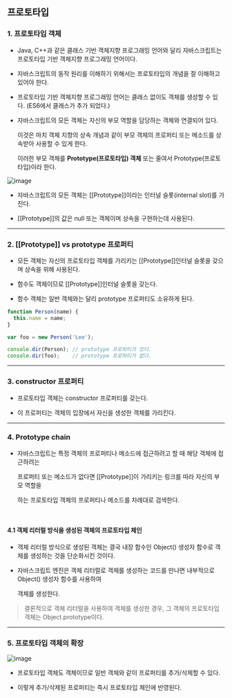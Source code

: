 ## 프로토타입

### 1. 프로토타입 객체

- Java, C++과 같은 클래스 기반 객체지향 프로그래밍 언어와 달리 자바스크립트는 프로토타입 기반 객체지향 프로그래밍 언어이다.

- 자바스크립트의 동작 원리를 이해하기 위해서는 프로토타입의 개념을 잘 이해하고 있어야 한다.

- 프로토타입 기반 객체지향 프로그래밍 언어는 클래스 없이도 객체를 생성할 수 있다. (ES6에서 클래스가 추가 되었다.)

- 자바스크립트의 모든 객체는 자신의 부모 역할을 담당하는 객체와 연결되어 있다.
    
    이것은 마치 객체 지향의 상속 개념과 같이 부모 객체의 프로퍼티 또는 메소드를 상속받아 사용할 수 있게 한다.
  
    이러한 부모 객체를 __Prototype(프로토타입) 객체__ 또는 줄여서 Prototype(프로토타입)이라 한다.

![image](https://user-images.githubusercontent.com/68735491/127019198-9d0aeb2f-6eee-4171-9fbb-f2580403e406.png)

- 자바스크립트의 모든 객체는 [[Prototype]]이라는 인터널 슬롯(internal slot)를 가진다.

- [[Prototype]]의 값은 null 또는 객체이며 상속을 구현하는데 사용된다.

<hr >

### 2. [[Prototype]] vs prototype 프로퍼티

- 모든 객체는 자신의 프로토타입 객체를 가리키는 [[Prototype]]인터널 슬롯을 갖으며 상속을 위해 사용된다.

- 함수도 객체이므로 [[Prototype]]인터널 슬롯을 갖는다.

- 함수 객체는 일반 객체와는 달리 prototype 프로퍼티도 소유하게 된다.

~~~ javascript
function Person(name) {
  this.name = name;
}

var foo = new Person('Lee');

console.dir(Person); // prototype 프로퍼티가 있다.
console.dir(foo);    // prototype 프로퍼티가 없다.
~~~

<hr >

### 3. constructor 프로퍼티

- 프로토타입 객체는 constructor 프로퍼티를 갖는다.

- 이 프로퍼티는 객체의 입장에서 자신을 생성한 객체를 가리킨다.

<hr >

### 4. Prototype chain

- 자바스크립트는 특정 객체의 프로퍼티나 메소드에 접근하려고 할 때 해당 객체에 접근하려는

  프로퍼티 또는 메소드가 없다면 [[Prototype]]이 가리키는 링크를 따라 자신의 부모 역할을

  하는 프로토타입 객체의 프로퍼티나 메소드를 차례대로 검색한다.

<br >

#### 4.1 객체 리터럴 방식을 생성된 객체의 프로토타입 체인

- 객체 리터럴 방식으로 생성된 객체는 결국 내장 함수인 Object() 생성자 함수로 객체를 생성하는 것을 단순화시킨 것이다.

- 자바스크립트 엔진은 객체 리터럴로 객체를 생성하는 코드를 만나면 내부적으로 Object() 생성자 함수를 사용하여

  객체를 생성한다.

> 결론적으로 객체 리터럴을 사용하여 객체를 생성한 경우, 그 객체의 프로토타입 객체는 Object.prototype이다.

<hr >

### 5. 프로토타입 객체의 확장

![image](https://user-images.githubusercontent.com/68735491/127728556-cc420ec4-c98f-4514-b830-095031c25122.png)

- 프로토타입 객체도 객체이므로 일반 객체와 같이 프로퍼티를 추가/삭제할 수 있다.

- 이렇게 추가/삭제된 프로퍼티는 즉시 프로토타입 체인에 반영된다.

